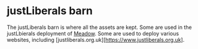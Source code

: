 # justLiberals barn

The justLiberals barn is where all the assets are kept. Some are used in the justLbierals deployment of [Meadow](https://github.com/GrassfedTools/terraform-aws-meadow). Some are used to deploy various websites, including [justliberals.org.uk][https://www.justliberals.org.uk].